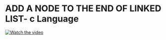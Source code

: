 # ADD A NODE TO THE END OF LINKED LIST- c Language

[![Watch the video](https://img.youtube.com/vi/ona-nrr5E5Y/hqdefault.jpg)](https://youtu.be/ona-nrr5E5Y)

